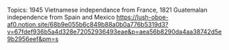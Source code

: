 Topics: 1945 Vietnamese independance from France,
        1821 Guatemalan independence from Spain and Mexico
        https://lush-oboe-af0.notion.site/68b9e055b6c849b88a0b0a776b5319d3?v=67fdef936b5a4d328e72052936493eae&p=aea56b8290da4aa38742d5e9b2956eef&pm=s
